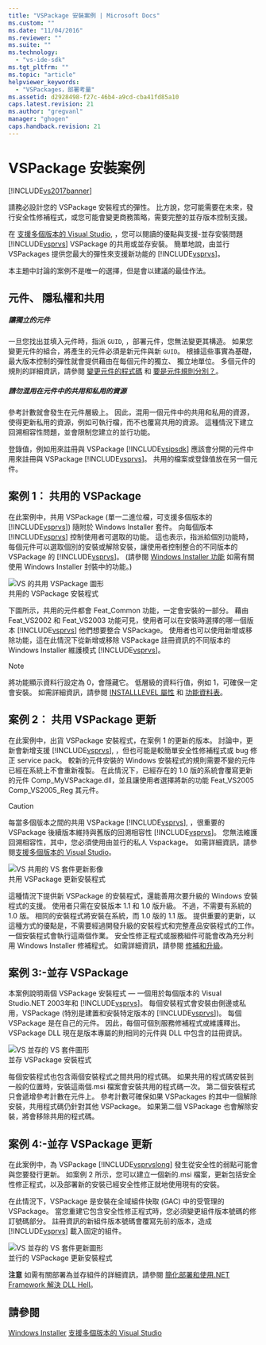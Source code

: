 ```yaml
---
title: "VSPackage 安裝案例 | Microsoft Docs"
ms.custom: ""
ms.date: "11/04/2016"
ms.reviewer: ""
ms.suite: ""
ms.technology: 
  - "vs-ide-sdk"
ms.tgt_pltfrm: ""
ms.topic: "article"
helpviewer_keywords: 
  - "VSPackages，部署考量"
ms.assetid: d2928498-f27c-46b4-a9cd-cba41fd85a10
caps.latest.revision: 21
ms.author: "gregvanl"
manager: "ghogen"
caps.handback.revision: 21
---
```

# VSPackage 安裝案例
[!INCLUDE[vs2017banner](../../code-quality/includes/vs2017banner.md)]

請務必設計您的 VSPackage 安裝程式的彈性。 比方說，您可能需要在未來，發行安全性修補程式，或您可能會變更商務策略，需要完整的並存版本控制支援。  
  
 在 [支援多個版本的 Visual Studio](../../extensibility/supporting-multiple-versions-of-visual-studio.md), ，您可以閱讀的優點與支援\-並存安裝問題 [!INCLUDE[vsprvs](../../code-quality/includes/vsprvs_md.md)] VSPackage 的共用或並存安裝。 簡單地說，由並行 VSPackages 提供您最大的彈性來支援新功能的 [!INCLUDE[vsprvs](../../code-quality/includes/vsprvs_md.md)]。  
  
 本主題中討論的案例不是唯一的選擇，但是會以建議的最佳作法。  
  
## 元件、 隱私權和共用  
  
##### 讓獨立的元件  
 一旦您找出並填入元件時，指派 `GUID`, ，部署元件，您無法變更其構造。 如果您變更元件的組合，將產生的元件必須是新元件與新 `GUID`。 根據這些事實為基礎，最大版本控制的彈性就會提供藉由在每個元件的獨立、 獨立地單位。 多個元件的規則的詳細資訊，請參閱 [變更元件的程式碼](http://msdn.microsoft.com/library/aa367849\(VS.85\).aspx) 和 [要是元件規則分別？](http://msdn.microsoft.com/library/aa372795\(VS.85\).aspx)。  
  
##### 請勿混用在元件中的共用和私用的資源  
 參考計數就會發生在元件層級上。 因此，混用一個元件中的共用和私用的資源，使得更新私用的資源，例如可執行檔，而不也覆寫共用的資源。 這種情況下建立回溯相容性問題，並會限制您建立的並行功能。  
  
 登錄值，例如用來註冊與 VSPackage [!INCLUDE[vsipsdk](../../extensibility/includes/vsipsdk_md.md)] 應該會分開的元件中用來註冊與 VSPackage [!INCLUDE[vsprvs](../../code-quality/includes/vsprvs_md.md)]。 共用的檔案或登錄值放在另一個元件。  
  
## 案例 1︰ 共用的 VSPackage  
 在此案例中，共用 VSPackage \(單一二進位檔，可支援多個版本的 [!INCLUDE[vsprvs](../../code-quality/includes/vsprvs_md.md)]\) 隨附於 Windows Installer 套件。 向每個版本 [!INCLUDE[vsprvs](../../code-quality/includes/vsprvs_md.md)] 控制使用者可選取的功能。 這也表示，指派給個別功能時，每個元件可以選取個別的安裝或解除安裝，讓使用者控制整合的不同版本的 VSPackage 的 [!INCLUDE[vsprvs](../../code-quality/includes/vsprvs_md.md)]。 \(請參閱 [Windows Installer 功能](http://msdn.microsoft.com/library/aa372840\(VS.85\).aspx) 如需有關使用 Windows Installer 封裝中的功能。\)  
  
 ![VS 的共用 VSPackage 圖形](../../extensibility/internals/media/vs_sharedpackage.png "VS\_SharedPackage")  
共用的 VSPackage 安裝程式  
  
 下圖所示，共用的元件都會 Feat\_Common 功能，一定會安裝的一部分。 藉由 Feat\_VS2002 和 Feat\_VS2003 功能可見，使用者可以在安裝時選擇的哪一個版本 [!INCLUDE[vsprvs](../../code-quality/includes/vsprvs_md.md)] 他們想要整合 VSPackage。 使用者也可以使用新增或移除功能，這在此情況下從新增或移除 VSPackage 註冊資訊的不同版本的 Windows Installer 維護模式 [!INCLUDE[vsprvs](../../code-quality/includes/vsprvs_md.md)]。  
  
> [!NOTE]
>  將功能顯示資料行設定為 0，會隱藏它。 低層級的資料行值，例如 1，可確保一定會安裝。 如需詳細資訊，請參閱 [INSTALLLEVEL 屬性](http://msdn.microsoft.com/library/aa369536\(VS.85\).aspx) 和 [功能資料表](http://msdn.microsoft.com/library/aa368585.aspx)。  
  
## 案例 2︰ 共用 VSPackage 更新  
 在此案例中，出貨 VSPackage 安裝程式，在案例 1 的更新的版本。 討論中，更新會新增支援 [!INCLUDE[vsprvs](../../code-quality/includes/vsprvs_md.md)], ，但也可能是較簡單安全性修補程式或 bug 修正 service pack。 較新的元件安裝的 Windows 安裝程式的規則需要不變的元件已經在系統上不會重新複製。 在此情況下，已經存在的 1.0 版的系統會覆寫更新的元件 Comp\_MyVSPackage.dll，並且讓使用者選擇將新的功能 Feat\_VS2005 Comp\_VS2005\_Reg 其元件。  
  
> [!CAUTION]
>  每當多個版本之間的共用 VSPackage [!INCLUDE[vsprvs](../../code-quality/includes/vsprvs_md.md)], ，很重要的 VSPackage 後續版本維持與舊版的回溯相容性 [!INCLUDE[vsprvs](../../code-quality/includes/vsprvs_md.md)]。 您無法維護回溯相容性，其中，您必須使用由並行的私人 Vspackage。 如需詳細資訊，請參閱[支援多個版本的 Visual Studio](../../extensibility/supporting-multiple-versions-of-visual-studio.md)。  
  
 ![VS 共用的 VS 套件更新影像](../../extensibility/internals/media/vs_sharedpackageupdate.png "VS\_SharedPackageUpdate")  
共用 VSPackage 更新安裝程式  
  
 這種情況下提供新 VSPackage 的安裝程式，還能善用次要升級的 Windows 安裝程式的支援。 使用者只需在安裝版本 1.1 和 1.0 版升級。 不過，不需要有系統的 1.0 版。 相同的安裝程式將安裝在系統，而 1.0 版的 1.1 版。 提供重要的更新，以這種方式的優點是，不需要經過開發升級的安裝程式和完整產品安裝程式的工作。 一個安裝程式會執行這兩個作業。 安全性修正程式或服務組件可能會改為充分利用 Windows Installer 修補程式。 如需詳細資訊，請參閱 [修補和升級](http://msdn.microsoft.com/library/aa370579\(VS.85\).aspx)。  
  
## 案例 3:\-並存 VSPackage  
 本案例說明兩個 VSPackage 安裝程式 — 一個用於每個版本的 Visual Studio.NET 2003年和 [!INCLUDE[vsprvs](../../code-quality/includes/vsprvs_md.md)]。 每個安裝程式會安裝由側邊或私用，VSPackage \(特別是建置和安裝特定版本的 [!INCLUDE[vsprvs](../../code-quality/includes/vsprvs_md.md)]\)。 每個 VSPackage 是在自己的元件。 因此，每個可個別服務修補程式或維護釋出。 VSPackage DLL 現在是版本專屬的則相同的元件與 DLL 中包含的註冊資訊。  
  
 ![VS 並存的 VS 套件圖形](../../extensibility/internals/media/vs_sbys_package.gif "VS\_SbyS\_Package")  
並存 VSPackage 安裝程式  
  
 每個安裝程式也包含兩個安裝程式之間共用的程式碼。 如果共用的程式碼安裝到一般的位置時，安裝這兩個.msi 檔案會安裝共用的程式碼一次。 第二個安裝程式只會遞增參考計數在元件上。 參考計數可確保如果 VSPackages 的其中一個解除安裝，共用程式碼仍針對其他 VSPackage。 如果第二個 VSPackage 也會解除安裝，將會移除共用的程式碼。  
  
## 案例 4:\-並存 VSPackage 更新  
 在此案例中，為 VSPackage [!INCLUDE[vsprvslong](../../code-quality/includes/vsprvslong_md.md)] 發生從安全性的弱點可能會與您要發行更新。 如案例 2 所示，您可以建立一個新的.msi 檔案，更新包括安全性修正程式，以及部署新的安裝已經安全性修正就地使用現有的安裝。  
  
 在此情況下，VSPackage 是安裝在全域組件快取 \(GAC\) 中的受管理的 VSPackage。 當您重建它包含安全性修正程式時，您必須變更組件版本號碼的修訂號碼部分。 註冊資訊的新組件版本號碼會覆寫先前的版本，造成 [!INCLUDE[vsprvs](../../code-quality/includes/vsprvs_md.md)] 載入固定的組件。  
  
 ![VS 並存的 VS 套件更新圖形](../../extensibility/internals/media/vs_sbys_packageupdate.png "VS\_SbyS\_PackageUpdate")  
並行的 VSPackage 更新安裝程式  
  
 **注意** 如需有關部署為並存組件的詳細資訊，請參閱 [簡化部署和使用.NET Framework 解決 DLL Hell](http://msdn.microsoft.com/library/ms973843.aspx)。  
  
## 請參閱  
 [Windows Installer](http://msdn.microsoft.com/library/cc185688\(VS.85\).aspx)   
 [支援多個版本的 Visual Studio](../../extensibility/supporting-multiple-versions-of-visual-studio.md)